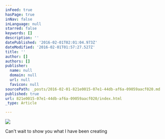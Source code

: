 ```yaml
---
inFeed: true
hasPage: true
inNav: false
inLanguage: null
starred: false
keywords: []
description: ''
datePublished: '2016-02-01T02:01:04.973Z'
dateModified: '2016-02-01T01:57:27.527Z'
title: ''
author: []
authors: []
publisher:
  name: null
  domain: null
  url: null
  favicon: null
sourcePath: _posts/2016-02-01-821e0015-07e1-44db-af6a-09059aacf020.md
published: true
url: 821e0015-07e1-44db-af6a-09059aacf020/index.html
_type: Article

---
```

![](https://the-grid-user-content.s3-us-west-2.amazonaws.com/f5e17500-bb17-441e-b356-247c76c1d416.jpg)

Can't wait to show you what I have been creating